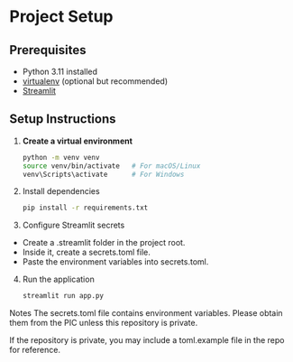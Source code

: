 # Project Setup

## Prerequisites
- Python 3.11 installed
- [virtualenv](https://pypi.org/project/virtualenv/) (optional but recommended)
- [Streamlit](https://streamlit.io/)

## Setup Instructions

1. **Create a virtual environment**
   ```bash
   python -m venv venv
   source venv/bin/activate   # For macOS/Linux
   venv\Scripts\activate      # For Windows 

2. Install dependencies
    ```bash
    pip install -r requirements.txt


3. Configure Streamlit secrets
- Create a .streamlit folder in the project root.
- Inside it, create a secrets.toml file.
- Paste the environment variables into secrets.toml.


4. Run the application
    ```bash 
    streamlit run app.py

Notes
The secrets.toml file contains environment variables. Please obtain them from the PIC unless this repository is private.

If the repository is private, you may include a toml.example file in the repo for reference.